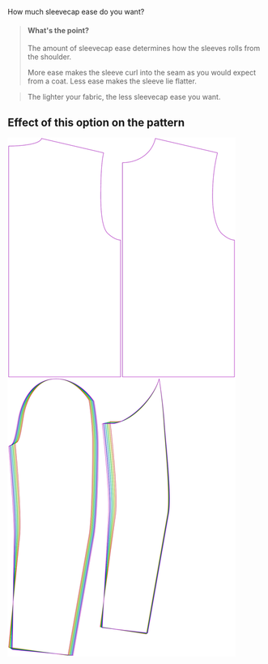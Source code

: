 How much sleevecap ease do you want?

> #### What's the point?
>
> The amount of sleevecap ease determines how the sleeves rolls from the shoulder.
>
> More ease makes the sleeve curl into the seam as you would expect from a coat. Less ease makes the sleeve lie flatter.

> The lighter your fabric, the less sleevecap ease you want.

## Effect of this option on the pattern

![This image shows the effect of this option by superimposing several variants that have a different value for this option](bent_sleevecapease_sample.svg "Effect of this option on the pattern")
